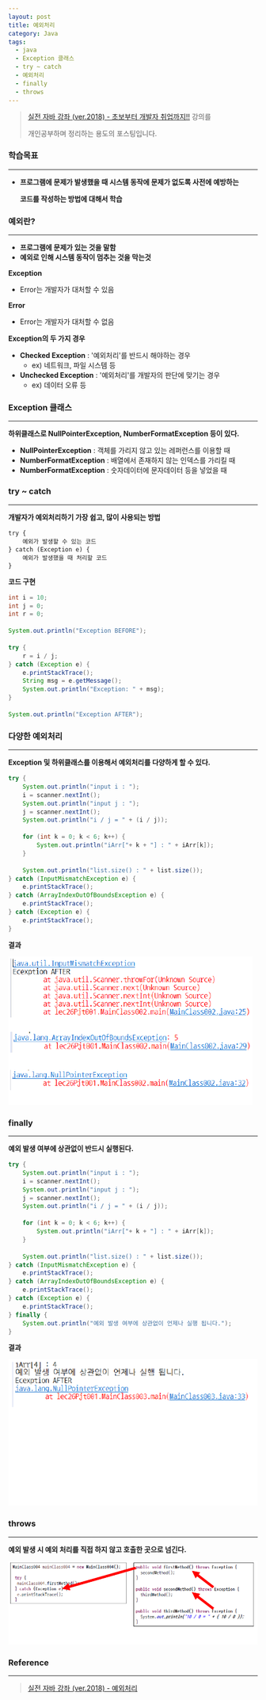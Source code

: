 ```yaml
---
layout: post
title: 예외처리
category: Java
tags:
  - java
  - Exception 클래스
  - try ~ catch
  - 예외처리
  - finally
  - throws
---
```




> [실전 자바 강좌 (ver.2018) - 초보부터 개발자 취업까지!!](https://www.inflearn.com/course/%EC%8B%A4%EC%A0%84-%EC%9E%90%EB%B0%94_java-renew/) 강의를
>
> 개인공부하며 정리하는 용도의 포스팅입니다.



### 학습목표

---

- **프로그램에 문제가 발생했을 때 시스템 동작에 문제가 없도록 사전에 예방하는**

  **코드를 작성하는 방법에 대해서 학습**



### 예외란?

---

- **프로그램에 문제가 있는 것을 말함**
- **예외로 인해 시스템 동작이 멈추는 것을 막는것**



**Exception**

- Error는 개발자가 대처할 수 있음

**Error**

- Error는 개발자가 대처할 수 없음



**Exception의 두 가지 경우**

- **Checked Exception** : '예외처리'를 반드시 해야하는 경우
  - ex) 네트워크, 파일 시스템 등
- **Unchecked Exception** : '예외처리'를 개발자의 판단에 맞기는 경우
  - ex) 데이터 오류 등



### Exception 클래스

---

**하위클래스로 NullPointerException, NumberFormatException 등이 있다.**



- **NullPointerException** : 객체를 가리지 않고 있는 레퍼런스를 이용할 때
- **NumberFormatException** : 배열에서 존재하지 않는 인덱스를 가리킬 때
- **NumberFormatException** : 숫자데이터에 문자데이터 등을 넣었을 때





### try ~ catch

------

**개발자가 예외처리하기 가장 쉽고, 많이 사용되는 방법**



```
try {
    예외가 발생할 수 있는 코드
} catch (Exception e) {
    예외가 발생했을 때 처리할 코드
}
```



**코드 구현**

```java
int i = 10;
int j = 0;
int r = 0;

System.out.println("Exception BEFORE");

try {
    r = i / j;
} catch (Exception e) {
    e.printStackTrace();
    String msg = e.getMessage();
    System.out.println("Exception: " + msg);
}

System.out.println("Exception AFTER");
```





### 다양한 예외처리

------

**Exception 및 하위클래스를 이용해서 예외처리를 다양하게 할 수 있다.**



```java
try {
    System.out.println("input i : ");
    i = scanner.nextInt();
    System.out.println("input j : ");
    j = scanner.nextInt();
    System.out.println("i / j = " + (i / j));
    
    for (int k = 0; k < 6; k++) {
        System.out.println("iArr["+ k + "] : " + iArr[k]);
    }
    
    System.out.println("list.size() : " + list.size());
} catch (InputMismatchException e) {
    e.printStackTrace();
} catch (ArrayIndexOutOfBoundsException e) {
    e.printStackTrace();
} catch (Exception e) {
    e.printStackTrace();
}
```



**결과**

![exception1](/assets/Java/exception1.png)





### finally

------

**예외 발생 여부에 상관없이 반드시 실행된다.**



```java
try {
    System.out.println("input i : ");
    i = scanner.nextInt();
    System.out.println("input j : ");
    j = scanner.nextInt();
    System.out.println("i / j = " + (i / j));
    
    for (int k = 0; k < 6; k++) {
        System.out.println("iArr["+ k + "] : " + iArr[k]);
    }
    
    System.out.println("list.size() : " + list.size());
} catch (InputMismatchException e) {
    e.printStackTrace();
} catch (ArrayIndexOutOfBoundsException e) {
    e.printStackTrace();
} catch (Exception e) {
    e.printStackTrace();
} finally {
    System.out.println("예외 발생 여부에 상관없이 언제나 실행 됩니다.");
}
```



**결과**

![finally](/assets/Java/finally.png)



### throws

------

**예외 발생 시 예외 처리를 직접 하지 않고 호출한 곳으로 넘긴다.**



![throws](/assets/Java/throws.png)





### Reference

---

> [실전 자바 강좌 (ver.2018) - 예외처리](https://www.inflearn.com/course/%EC%8B%A4%EC%A0%84-%EC%9E%90%EB%B0%94_java-renew/lecture/13705)

